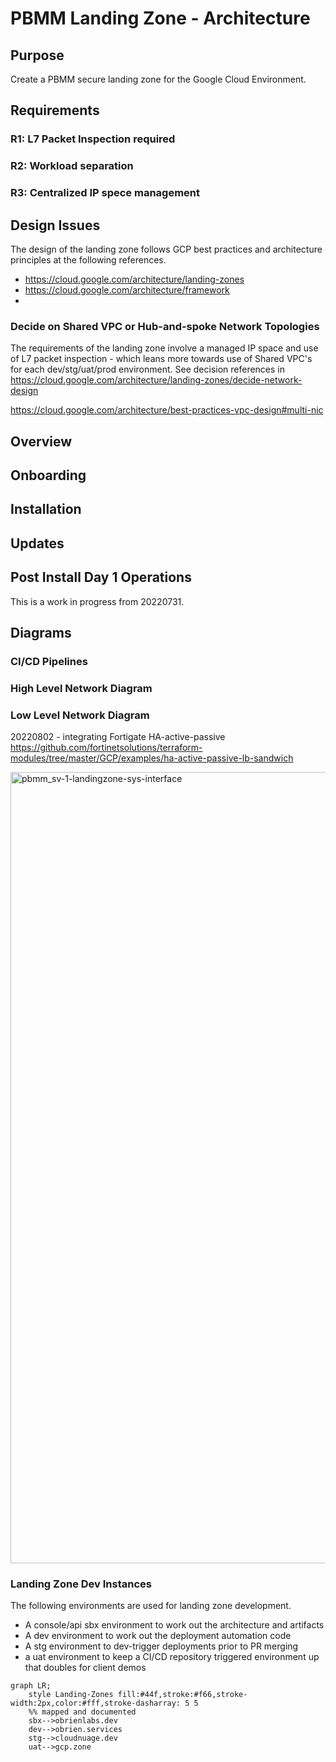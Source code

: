 # PBMM Landing Zone - Architecture
## Purpose
Create a PBMM secure landing zone for the Google Cloud Environment. 

## Requirements
### R1: L7 Packet Inspection required
### R2: Workload separation
### R3: Centralized IP spece management

## Design Issues
The design of the landing zone follows GCP best practices and architecture principles at the following references.

- https://cloud.google.com/architecture/landing-zones
- https://cloud.google.com/architecture/framework
- 
### Decide on Shared VPC or Hub-and-spoke Network Topologies
The requirements of the landing zone involve a managed IP space and use of L7 packet inspection - which leans more towards use of Shared VPC's for each dev/stg/uat/prod environment.   See decision references in https://cloud.google.com/architecture/landing-zones/decide-network-design

https://cloud.google.com/architecture/best-practices-vpc-design#multi-nic

## Overview

## Onboarding

## Installation

## Updates

## Post Install Day 1 Operations


This is a work in progress from 20220731.


## Diagrams

### CI/CD Pipelines

### High Level Network Diagram

### Low Level Network Diagram 
20220802 - integrating Fortigate HA-active-passive https://github.com/fortinetsolutions/terraform-modules/tree/master/GCP/examples/ha-active-passive-lb-sandwich

<img width="1266" alt="pbmm_sv-1-landingzone-sys-interface" src="https://user-images.githubusercontent.com/94715080/183547687-a691b01c-6250-446e-96b1-042a29d5f3e1.png">

### Landing Zone Dev Instances
The following environments are used for landing zone development. 
- A console/api sbx environment to work out the architecture and artifacts
- A dev environment to work out the deployment automation code
- A stg environment to dev-trigger deployments prior to PR merging
- a uat environment to keep a CI/CD repository triggered environment up that doubles for client demos 

```mermaid
graph LR;
    style Landing-Zones fill:#44f,stroke:#f66,stroke-width:2px,color:#fff,stroke-dasharray: 5 5
    %% mapped and documented
    sbx-->obrienlabs.dev
    dev-->obrien.services
    stg-->cloudnuage.dev
    uat-->gcp.zone
    
```






